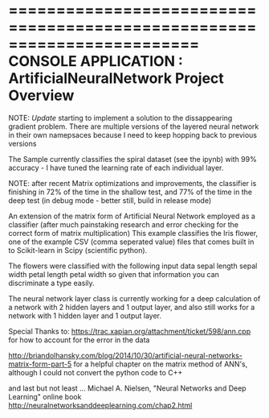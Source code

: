 ========================================================================
    CONSOLE APPLICATION : ArtificialNeuralNetwork Project Overview
========================================================================

NOTE: *Update* starting to implement a solution to the dissappearing gradient
problem. There are multiple versions of the layered neural network in 
their own namepsaces because I need to keep hopping back to previous versions

The Sample currently classifies the spiral dataset (see the ipynb) with 99%
accuracy - I have tuned the learning rate of each individual layer.

NOTE: after recent Matrix optimizations and improvements, the classifier is finishing in 72%
of the time in the shallow test, and 77% of the time in the deep test (in debug mode - better still, 
build in release mode)

An extension of the matrix form of Artificial Neural Network employed as a classifier 
(after much painstaking research and error checking for the correct form of matrix multiplication)
This example classifies the Iris flower, one of the example CSV (comma seperated value) files that
comes built in to Scikit-learn in Scipy (scientific python).

The flowers were classified with the following input data
sepal length
sepal width
petal length
petal width
so given that information you can discriminate a type easily. 

The neural network layer class is currently working for a deep calculation
of a network with 2 hidden layers and 1 output layer, and also still
works for a network with 1 hidden layer and 1 output layer. 

Special Thanks to:
https://trac.xapian.org/attachment/ticket/598/ann.cpp
for how to account for the error in the data

http://briandolhansky.com/blog/2014/10/30/artificial-neural-networks-matrix-form-part-5
for a helpful chapter on the matrix method of ANN's, although I could not convert the 
python code to C++

and last but not least ...
Michael A. Nielsen, "Neural Networks and Deep Learning"
online book
http://neuralnetworksanddeeplearning.com/chap2.html